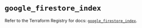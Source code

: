 # `google_firestore_index`

Refer to the Terraform Registry for docs: [`google_firestore_index`](https://registry.terraform.io/providers/hashicorp/google-beta/6.8.0/docs/resources/google_firestore_index).
